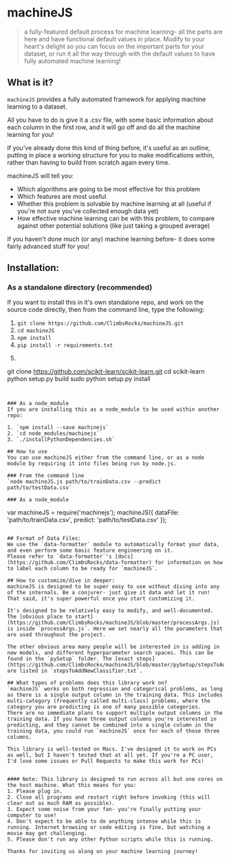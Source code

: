 # machineJS
> a fully-featured default process for machine learning- all the parts are here and have functional default values in place. Modify to your heart's delight so you can focus on the important parts for your dataset, or run it all the way through with the default values to have fully automated machine learning!


## What is it?
`machineJS` provides a fully automated framework for applying machine learning to a dataset.

All you have to do is give it a .csv file, with some basic information about each column in the first row, and it will go off and do all the machine learning for you!

If you've already done this kind of thing before, it's useful as an outline, putting in place a working structure for you to make modifications within, rather than having to build from scratch again every time. 

machineJS will tell you:

- Which algorithms are going to be most effective for this problem 
- Which features are most useful
- Whether this problem is solvable by machine learning at all (useful if you're not sure you've collected enough data yet)
- How effective machine learning can be with this problem, to compare against other potential solutions (like just taking a grouped average)

If you haven't done much (or any) machine learning before- it does some fairly advanced stuff for you!

## Installation:

### As a standalone directory (recommended)
If you want to install this in it's own standalone repo, and work on the source code directly, then from the command line, type the following:

1. `git clone https://github.com/ClimbsRocks/machineJS.git`
2. `cd machineJS`
3. `npm install`
4. `pip install -r requirements.txt`
5. ```
git clone https://github.com/scikit-learn/scikit-learn.git
cd scikit-learn
python setup.py build
sudo python setup.py install
```


### As a node_module
If you are installing this as a node_module to be used within another repo:

1. `npm install --save machinejs`
2. `cd node_modules/machinejs`
3. `./installPythonDependencies.sh`

## How to use
You can use machineJS either from the command line, or as a node module by requiring it into files being run by node.js.

### From the command line
`node machineJS.js path/to/trainData.csv --predict path/to/testData.csv`

### As a node_module
``` 
var machineJS = require('machinejs');
machineJS({
  dataFile: 'path/to/trainData.csv',
  predict: 'path/to/testData.csv'
});
```

## Format of Data Files:
We use the `data-formatter` module to automatically format your data, and even perform some basic feature engineering on it. 
Please refer to `data-formatter`'s [docs](https://github.com/ClimbsRocks/data-formatter) for information on how to label each column to be ready for `machineJS`.

## How to customize/dive in deeper:
machineJS is designed to be super easy to use without diving into any of the internals. Be a conjurer- just give it data and let it run!
That said, it's super powerful once you start customizing it. 

It's designed to be relatively easy to modify, and well-documented. The [obvious place to start](https://github.com/ClimbsRocks/machineJS/blob/master/processArgs.js) is inside `processArgs.js`. Here we set nearly all the parameters that are used throughout the project. 

The other obvious area many people will be interested in is adding in new models, and different hyperparameter search spaces. This can be found in the `pySetup` folder. The [exact steps](https://github.com/ClimbsRocks/machineJS/blob/master/pySetup/stepsToAddNewClassifier.txt) are listed in `stepsToAddNewClassifier.txt`. 

## What types of problems does this library work on?
`machineJS` works on both regression and categorical problems, as long as there is a single output column in the training data. This includes multi-category (frequently called multi-class) problems, where the category you are predicting is one of many possible categories. 
There are no immediate plans to support multiple output columns in the training data. If you have three output columns you're interested in predicting, and they cannot be combined into a single column in the training data, you could run `machineJS` once for each of those three columns. 

This library is well-tested on Macs. I've designed it to work on PCs as well, but I haven't tested that at all yet. If you're a PC user, I'd love some issues or Pull Requests to make this work for PCs!


#### Note: This library is designed to run across all but one cores on the host machine. What this means for you:
1. Please plug in.
2. Close all programs and restart right before invoking (this will clear out as much RAM as possible).
3. Expect some noise from your fan- you're finally putting your computer to use!
4. Don't expect to be able to do anything intense while this is running. Internet browsing or code editing is fine, but watching a movie may get challenging.
5. Please don't run any other Python scripts while this is running.

Thanks for inviting us along on your machine learning journey!




